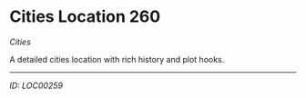 # Cities Location 260

*Cities*

A detailed cities location with rich history and plot hooks.

---
*ID: LOC00259*